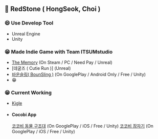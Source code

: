 ## 👋 RedStone ( HongSeok, Choi )

### 😄 Use Develop Tool 
- Unreal Engine
- Unity

### 😁 Made Indie Game with Team ITSUMstudio
- [The Memory](https://store.steampowered.com/app/946380/TheMemory/)  (On Steam / PC / Need Pay / Unreal)
- [데굴즈 ( Cutie Run )] (Unreal)
- [바운슬링( BounSling )](https://play.google.com/store/apps/details?id=com.TNPC.BounSling) (On GooglePlay / Android Only / Free / Unity)
- 😁

### 😁 Current Working
- [Kigle](https://kigle.co.kr/)
- #### Cocobi App
  [코코비 동물 구조대](https://play.google.com/store/apps/details?id=com.kigle.cocobi.animalrescue) (On GooglePlay / iOS / Free / Unity)
  [코코비 잠자기](https://play.google.com/store/apps/details?id=com.kigle.cocobi.goodnight&hl=ko&gl=US) (On GooglePlay / iOS / Free / Unity)
<!--
**baw6114/baw6114** is a ✨ _special_ ✨ repository because its `README.md` (this file) appears on your GitHub profile.

Here are some ideas to get you started:

- 🔭 I’m currently working on ...
- 🌱 I’m currently learning ...
- 👯 I’m looking to collaborate on ...
- 🤔 I’m looking for help with ...
- 💬 Ask me about ...
- 📫 How to reach me: ...
- 😄 Pronouns: ...
- ⚡ Fun fact: ...
-->
